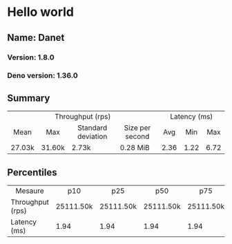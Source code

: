 # Hello world
## Name: Danet 

### Version: 1.8.0
### Deno version: 1.36.0

## Summary
<table>
<tr>
    <td align="center" colspan="4">Throughput (rps)</td>
    <td align="center" colspan="3">Latency (ms)</td>
</tr>
<tr>
    <td align="center">Mean</td>
    <td align="center">Max</td>
    <td align="center">Standard deviation</td>
    <td align="center">Size per second</td>
    <td align="center">Avg</td>
    <td align="center">Min</td>
    <td align="center">Max</td>
</tr>
<tr>
    <td>27.03k</td>
    <td>31.60k</td>
    <td>2.73k</td>
    <td>0.28 MiB</td>
    <td>2.36</td>
    <td>1.22</td>
    <td>6.72</td>
</tr>
</table>

## Percentiles

<table>
<tr>
  <td align="center">Mesaure</td>
  <td align="center">p10</td>
  <td align="center">p25</td>
  <td align="center">p50</td>
  <td align="center">p75</td>
  <td align="center">p90</td>
  <td align="center">p95</td>
  <td align="center">p99</td>
</tr>
<tr>
  <td>Throughput (rps)</td>
  <td>25111.50k</td>
  <td>25111.50k</td>
  <td>25111.50k</td>
  <td>25111.50k</td>
  <td>31163.64k</td>
  <td>31334.92k</td>
  <td>31599.47k</td>
</tr>
<tr>
  <td>Latency (ms)</td>
  <td>1.94</td>
  <td>1.94</td>
  <td>1.94</td>
  <td>1.94</td>
  <td>2.81</td>
  <td>3.17</td>
  <td>3.78</td>
</tr>
</table>
